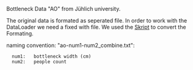 Bottleneck Data "AO" from Jühlich university.

The original data is formated as seperated file. In order to work with the DataLoader we need a fixed with file. We used the [Skript](csv_to_fwf.py) to convert the Formating.

naming convention: "ao-num1-num2_combine.txt":
      
      num1:   bottleneck width (cm)
      num2:   people count
